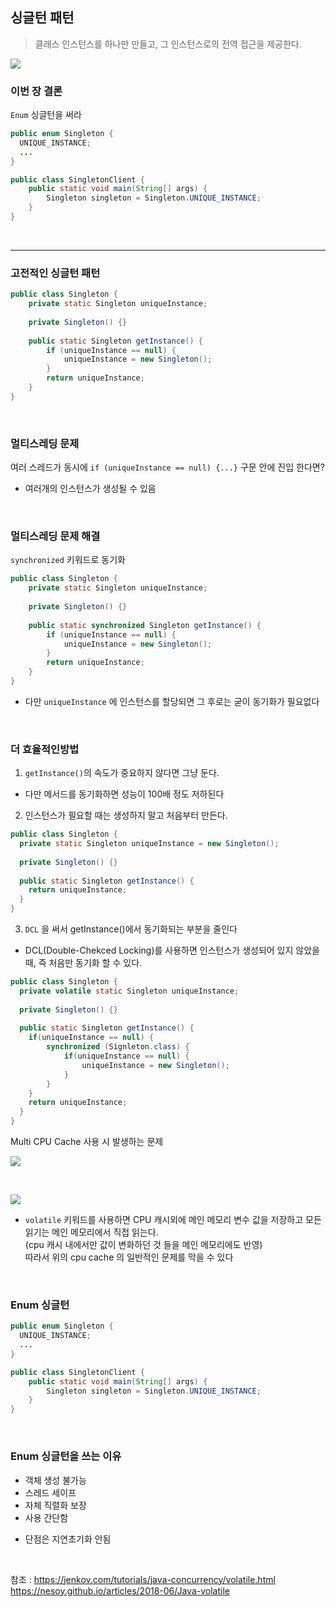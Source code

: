 ## 싱글턴 패턴

>클래스 인스턴스를 하나만 만들고, 그 인스턴스로의 전역 접근을 제공한다.

![](https://fjp.at/assets/pages/design-patterns/singleton-pattern.png)

### 이번 장 결론
 `Enum` 싱글턴을 써라
 
```java
public enum Singleton {
  UNIQUE_INSTANCE; 
  ...
}

public class SingletonClient {
    public static void main(String[] args) {
        Singleton singleton = Singleton.UNIQUE_INSTANCE;
    }
}
```
<br>

-----

### 고전적인 싱글턴 패턴
```java
public class Singleton {
	private static Singleton uniqueInstance;
 
	private Singleton() {}
 
	public static Singleton getInstance() {
		if (uniqueInstance == null) {
			uniqueInstance = new Singleton();
		}
		return uniqueInstance;
	}
}
```

<br>

### 멀티스레딩 문제

여러 스레드가 동시에 `if (uniqueInstance == null) {...}` 구문 안에 진입 한다면?
- 여러개의 인스턴스가 생성될 수 있음

<br>

### 멀티스레딩 문제 해결

`synchronized` 키워드로 동기화
```java
public class Singleton {
	private static Singleton uniqueInstance;
 
 	private Singleton() {}
 
	public static synchronized Singleton getInstance() {
		if (uniqueInstance == null) {
			uniqueInstance = new Singleton();
		}
		return uniqueInstance;
	}
}
```
- 다만 `uniqueInstance` 에 인스턴스를 할당되면 그 후로는 굳이 동기화가 필요없다

<br>

### 더 효율적인방법 

1. `getInstance()`의 속도가 중요하지 않다면 그냥 둔다.
- 다만 메서드를 동기화하면 성능이 100배 정도 저하된다

2. 인스턴스가 필요할 때는 생성하지 말고 처음부터 만든다.

```java
public class Singleton {
  private static Singleton uniqueInstance = new Singleton();
  
  private Singleton() {}
  
  public static Singleton getInstance() {
    return uniqueInstance;
  }
}
```

3. `DCL` 을 써서 getInstance()에서 동기화되는 부분을 줄인다

- DCL(Double-Chekced Locking)를 사용하면 인스턴스가 생성되어 있지 않았을 때, 즉 처음만 동기화 할 수 있다.

```java
public class Singleton {
  private volatile static Singleton uniqueInstance;
  
  private Singleton() {}
  
  public static Singleton getInstance() {
    if(uniqueInstance == null) {
        synchronized (Signleton.class) {
            if(uniqueInstance == null) {
                uniqueInstance = new Singleton();
            }
        }
    }
    return uniqueInstance;
  }
} 
```

Multi CPU Cache 사용 시 발생하는 문제

![](https://nesoy.github.io/assets/posts/20180609/1.png)

<br>

![](https://jenkov.com/images/java-concurrency/java-volatile-2.png)

* `volatile` 키워드를 사용하면 CPU 캐시외에 메인 메모리 변수 값을 저장하고 모든 읽기는 메인 메모리에서 직접 읽는다.  
(cpu 캐시 내에서만 값이 변화하던 것 들을 메인 메모리에도 반영)  
따라서 위의 cpu cache 의 일반적인 문제를 막을 수 있다

<br>

### Enum 싱글턴
 
```java
public enum Singleton {
  UNIQUE_INSTANCE; 
  ...
}

public class SingletonClient {
    public static void main(String[] args) {
        Singleton singleton = Singleton.UNIQUE_INSTANCE;
    }
}
```

<br>

### Enum 싱글턴을 쓰는 이유

- 객체 생성 불가능
- 스레드 세이프
- 자체 직렬화 보장
- 사용 간단함

* 단점은 지연초기화 안됨

<br>

참조 : 
https://jenkov.com/tutorials/java-concurrency/volatile.html
https://nesoy.github.io/articles/2018-06/Java-volatile
